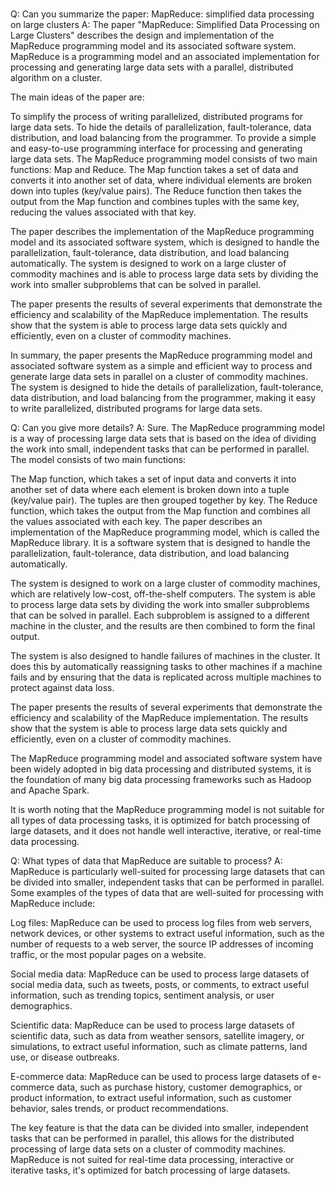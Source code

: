 # 


Q: Can you summarize the paper: MapReduce: simplified data processing on large clusters
A: The paper "MapReduce: Simplified Data Processing on Large Clusters" describes the design and implementation of the MapReduce programming model and its associated software system. MapReduce is a programming model and an associated implementation for processing and generating large data sets with a parallel, distributed algorithm on a cluster.

The main ideas of the paper are:

To simplify the process of writing parallelized, distributed programs for large data sets.
To hide the details of parallelization, fault-tolerance, data distribution, and load balancing from the programmer.
To provide a simple and easy-to-use programming interface for processing and generating large data sets.
The MapReduce programming model consists of two main functions: Map and Reduce. The Map function takes a set of data and converts it into another set of data, where individual elements are broken down into tuples (key/value pairs). The Reduce function then takes the output from the Map function and combines tuples with the same key, reducing the values associated with that key.

The paper describes the implementation of the MapReduce programming model and its associated software system, which is designed to handle the parallelization, fault-tolerance, data distribution, and load balancing automatically. The system is designed to work on a large cluster of commodity machines and is able to process large data sets by dividing the work into smaller subproblems that can be solved in parallel.

The paper presents the results of several experiments that demonstrate the efficiency and scalability of the MapReduce implementation. The results show that the system is able to process large data sets quickly and efficiently, even on a cluster of commodity machines.

In summary, the paper presents the MapReduce programming model and associated software system as a simple and efficient way to process and generate large data sets in parallel on a cluster of commodity machines. The system is designed to hide the details of parallelization, fault-tolerance, data distribution, and load balancing from the programmer, making it easy to write parallelized, distributed programs for large data sets.


Q: Can you give more details?
A: Sure. The MapReduce programming model is a way of processing large data sets that is based on the idea of dividing the work into small, independent tasks that can be performed in parallel. The model consists of two main functions:

The Map function, which takes a set of input data and converts it into another set of data where each element is broken down into a tuple (key/value pair). The tuples are then grouped together by key.
The Reduce function, which takes the output from the Map function and combines all the values associated with each key.
The paper describes an implementation of the MapReduce programming model, which is called the MapReduce library. It is a software system that is designed to handle the parallelization, fault-tolerance, data distribution, and load balancing automatically.

The system is designed to work on a large cluster of commodity machines, which are relatively low-cost, off-the-shelf computers. The system is able to process large data sets by dividing the work into smaller subproblems that can be solved in parallel. Each subproblem is assigned to a different machine in the cluster, and the results are then combined to form the final output.

The system is also designed to handle failures of machines in the cluster. It does this by automatically reassigning tasks to other machines if a machine fails and by ensuring that the data is replicated across multiple machines to protect against data loss.

The paper presents the results of several experiments that demonstrate the efficiency and scalability of the MapReduce implementation. The results show that the system is able to process large data sets quickly and efficiently, even on a cluster of commodity machines.

The MapReduce programming model and associated software system have been widely adopted in big data processing and distributed systems, it is the foundation of many big data processing frameworks such as Hadoop and Apache Spark.

It is worth noting that the MapReduce programming model is not suitable for all types of data processing tasks, it is optimized for batch processing of large datasets, and it does not handle well interactive, iterative, or real-time data processing.


Q: What types of data that MapReduce are suitable to process?
A: MapReduce is particularly well-suited for processing large datasets that can be divided into smaller, independent tasks that can be performed in parallel. Some examples of the types of data that are well-suited for processing with MapReduce include:

Log files: MapReduce can be used to process log files from web servers, network devices, or other systems to extract useful information, such as the number of requests to a web server, the source IP addresses of incoming traffic, or the most popular pages on a website.

Social media data: MapReduce can be used to process large datasets of social media data, such as tweets, posts, or comments, to extract useful information, such as trending topics, sentiment analysis, or user demographics.

Scientific data: MapReduce can be used to process large datasets of scientific data, such as data from weather sensors, satellite imagery, or simulations, to extract useful information, such as climate patterns, land use, or disease outbreaks.

E-commerce data: MapReduce can be used to process large datasets of e-commerce data, such as purchase history, customer demographics, or product information, to extract useful information, such as customer behavior, sales trends, or product recommendations.

The key feature is that the data can be divided into smaller, independent tasks that can be performed in parallel, this allows for the distributed processing of large data sets on a cluster of commodity machines. MapReduce is not suited for real-time data processing, interactive or iterative tasks, it's optimized for batch processing of large datasets.